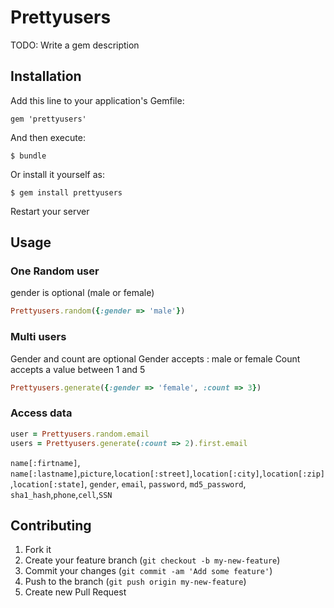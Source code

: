 # Prettyusers

TODO: Write a gem description

## Installation

Add this line to your application's Gemfile:

    gem 'prettyusers'

And then execute:

    $ bundle

Or install it yourself as:

    $ gem install prettyusers
    
Restart your server


## Usage

### One Random user ###
gender is optional (male or female)

``` ruby
Prettyusers.random({:gender => 'male'})
```

### Multi users ###
Gender and count are optional
Gender accepts : male or female
Count accepts a value between 1 and 5

``` ruby
Prettyusers.generate({:gender => 'female', :count => 3})
```

### Access data ###

``` ruby
user = Prettyusers.random.email
users = Prettyusers.generate(:count => 2).first.email
```

`name[:firtname]`, `name[:lastname]`,`picture`,`location[:street]`,`location[:city]`,`location[:zip]`,`location[:state]`, `gender`, `email`, `password`, `md5_password`, `sha1_hash`,`phone`,`cell`,`SSN` 


## Contributing

1. Fork it
2. Create your feature branch (`git checkout -b my-new-feature`)
3. Commit your changes (`git commit -am 'Add some feature'`)
4. Push to the branch (`git push origin my-new-feature`)
5. Create new Pull Request
